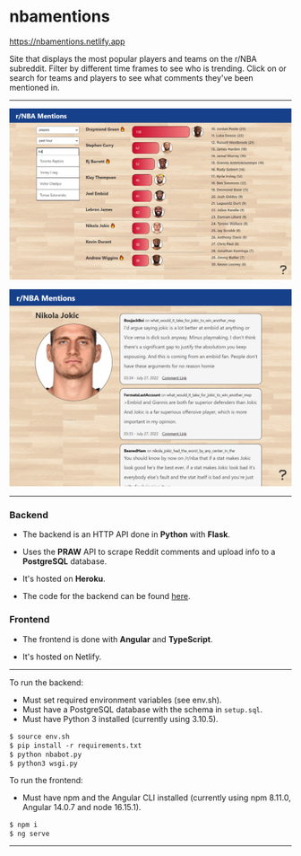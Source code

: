 # nbamentions

https://nbamentions.netlify.app

Site that displays the most popular players and teams on the r/NBA subreddit. Filter by different time frames to see who is trending. Click on or search for teams and players to see what comments they've been mentioned in.

---

![screenshot](screenshot.png)

![screenshot2](screenshot2.png)

---

### Backend

* The backend is an HTTP API done in **Python** with **Flask**.

* Uses the **PRAW** API to scrape Reddit comments and upload info to a **PostgreSQL** database.

* It's hosted on **Heroku**.

* The code for the backend can be found [here](https://github.com/rileythomp/redditbots).

### Frontend

* The frontend is done with **Angular** and **TypeScript**.

* It's hosted on Netlify.

---

To run the backend:
* Must set required environment variables (see env.sh).
* Must have a PostgreSQL database with the schema in `setup.sql`.
* Must have Python 3 installed (currently using 3.10.5).
```
$ source env.sh
$ pip install -r requirements.txt
$ python nbabot.py
$ python3 wsgi.py
```

To run the frontend:
* Must have npm and the Angular CLI installed (currently using npm 8.11.0, Angular 14.0.7 and node 16.15.1).
```
$ npm i
$ ng serve
```

---
